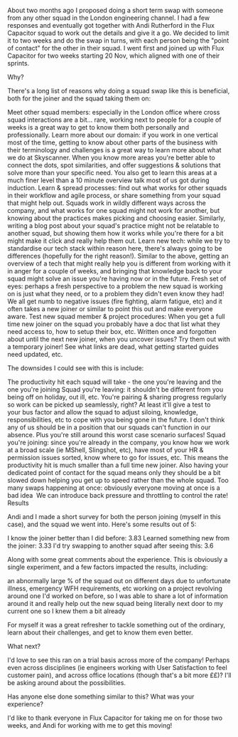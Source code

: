About two months ago I proposed doing a short term swap with someone from any other squad in the London engineering channel. I had a few responses and eventually got together with Andi Rutherford in the Flux Capacitor squad to work out the details and give it a go. We decided to limit it to two weeks and do the swap in turns, with each person being the "point of contact" for the other in their squad. I went first and joined up with Flux Capacitor for two weeks starting 20 Nov, which aligned with one of their sprints.

Why?

There's a long list of reasons why doing a squad swap like this is beneficial, both for the joiner and the squad taking them on:

Meet other squad members: especially in the London office where cross squad interactions are a bit... rare, working next to people for a couple of weeks is a great way to get to know them both personally and professionally.
Learn more about our domain: if you work in one vertical most of the time, getting to know about other parts of the business with their terminology and challenges is a great way to learn more about what we do at Skyscanner. When you know more areas you're better able to connect the dots, spot similarities, and offer suggestions & solutions that solve more than your specific need. You also get to learn this areas at a much finer level than a 10 minute overview talk most of us got during induction.
Learn & spread processes: find out what works for other squads in their workflow and agile process, or share something from your squad that might help out. Squads work in wildly different ways across the company, and what works for one squad might not work for another, but knowing about the practices makes picking and choosing easier. Similarly, writing a blog post about your squad's practice might not be relatable to another squad, but showing them how it works while you're there for a bit might make it click and really help them out.
Learn new tech: while we try to standardise our tech stack within reason here, there's always going to be differences (hopefully for the right reason!). Similar to the above, getting an overview of a tech that might really help you is different from working with it in anger for a couple of weeks, and bringing that knowledge back to your squad might solve an issue you're having now or in the future.
Fresh set of eyes: perhaps a fresh perspective to a problem the new squad is working on is just what they need, or to a problem they didn't even know they had! We all get numb to negative issues (fire fighting, alarm fatigue, etc) and it often takes a new joiner or similar to point this out and make everyone aware.
Test new squad member & project procedures: When you get a full time new joiner on the squad you probably have a doc that list what they need access to, how to setup their box, etc. Written once and forgotten about until the next new joiner, when you uncover issues? Try them out with a temporary joiner! See what links are dead, what getting started guides need updated, etc.

The downsides I could see with this is include:

The productivity hit each squad will take - the one you're leaving and the one you're joining
Squad you're leaving: it shouldn't be different from you being off on holiday, out ill, etc. You're pairing & sharing progress regularly so work can be picked up seamlessly, right? At least it'll give a test to your bus factor and allow the squad to adjust siloing, knowledge, responsibilities, etc to cope with you being gone in the future. I don't think any of us should be in a position that our squads can't function in our absence. Plus you're still around this worst case scenario surfaces!
Squad you're joining: since you're already in the company, you know how we work at a broad scale (ie MShell, Slingshot, etc), have most of your HR & permission issues sorted, know where to go for issues, etc. This means the productivity hit is much smaller than a full time new joiner. Also having your dedicated point of contact for the squad means only they should be a bit slowed down helping you get up to speed rather than the whole squad.
Too many swaps happening at once: obviously everyone moving at once is a bad idea  We can introduce back pressure and throttling to control the rate!
Results

Andi and I made a short survey for both the person joining (myself in this case), and the squad we went into. Here's some results out of 5:

I know the joiner better than I did before: 3.83
Learned something new from the joiner: 3.33
I'd try swapping to another squad after seeing this: 3.6

Along with some great comments about the experience. This is obviously a single experiment, and a few factors impacted the results, including:

an abnormally large % of the squad out on different days due to unfortunate illness, emergency WFH requirements, etc
working on a project revolving around one I'd worked on before, so I was able to share a lot of information around it and really help out
the new squad being literally next door to my current one so I knew them a bit already 

For myself it was a great refresher to tackle something out of the ordinary, learn about their challenges, and get to know them even better.

What next?

I'd love to see this ran on a trial basis across more of the company! Perhaps even across disciplines (ie engineers working with User Satisfaction to feel customer pain), and across office locations (though that's a bit more ££)? I'll be asking around about the possibilities.

Has anyone else done something similar to this? What was your experience?

I'd like to thank everyone in Flux Capacitor for taking me on for those two weeks, and Andi for working with me to get this moving!